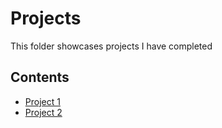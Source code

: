 # Projects
This folder showcases projects I have completed
## Contents
* [Project 1](project_1)
* [Project 2](project_2)
